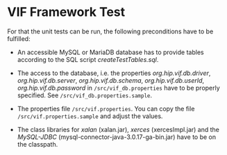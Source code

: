 # VIF Framework Test

For that the unit tests can be run, the following preconditions have to be fulfilled:

- An accessible MySQL or MariaDB database has to provide tables according to the SQL script *createTestTables.sql*.

- The access to the database, i.e. the properties 
  *org.hip.vif.db.driver*, *org.hip.vif.db.server*, *org.hip.vif.db.schema*, *org.hip.vif.db.userId*, 
  *org.hip.vif.db.password* in `/src/vif_db.properties` have to be properly specified. 
  See `/src/vif_db.properties.sample`.
  
- The properties file `/src/vif.properties`. You can copy the file `/src/vif.properties.sample` and adjust the values.

- The class libraries for *xalan* (xalan.jar), *xerces* (xercesImpl.jar) and the *MySQL-JDBC* (mysql-connector-java-3.0.17-ga-bin.jar) have to be on the classpath.